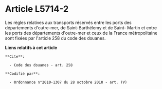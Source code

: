 # Article L5714-2

Les règles relatives aux transports réservés entre les ports des départements d'outre-mer, de Saint-Barthélemy et de Saint-
Martin et entre les ports des départements d'outre-mer et ceux de la France métropolitaine sont fixées par l'article 258 du
code des douanes.

**Liens relatifs à cet article**

	**Cite**:

	  - Code des douanes - art. 258

	**Codifié par**:

	  - Ordonnance n°2010-1307 du 28 octobre 2010 - art. (V)
